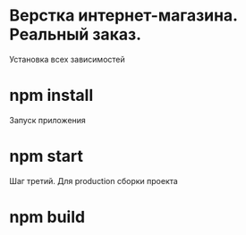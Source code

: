 # Верстка интернет-магазина. Реальный заказ.


Установка всех зависимостей
# npm install


Запуск приложения
# npm start

Шаг третий. Для production сборки проекта

# npm build
